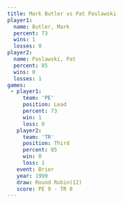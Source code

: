 ```yaml
---
title: Mark Butler vs Pat Paslawski
player1:              
  name: Butler, Mark  
  percent: 73         
  wins: 1             
  losses: 0           
player2:              
  name: Paslawski, Pat
  percent: 85         
  wins: 0             
  losses: 1           
games:
 - player1:        
     team: 'PE'    
     position: Lead
     percent: 73   
     win: 1        
     loss: 0       
   player2:         
     team: 'TR'     
     position: Third
     percent: 85    
     win: 0         
     loss: 1        
   event: Brier         
   year: 1999           
   draw: Round Robin(12)
   score: PE 9 - TR 8   
---
```

